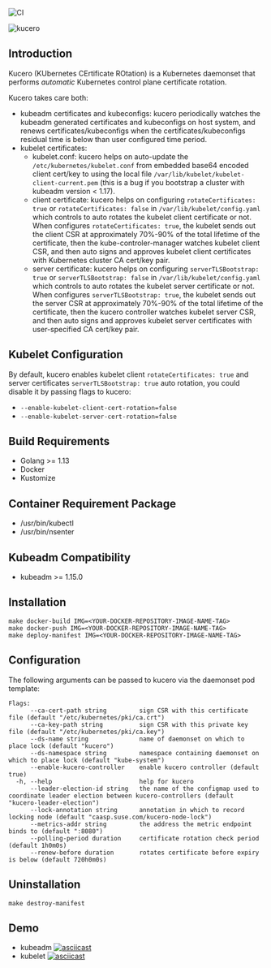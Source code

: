 ![CI](https://github.com/SUSE/kucero/workflows/CI/badge.svg)

![kucero](logo.png)

## Introduction

Kucero (KUbernetes CErtificate ROtation) is a Kubernetes daemonset that
performs _automatic_ Kubernetes control plane certificate rotation.

Kucero takes care both:
- kubeadm certificates and kubeconfigs: kucero periodically watches the kubeadm generated certificates and kubeconfigs on host system, and renews certificates/kubeconfigs when the certificates/kubeconfigs residual time is below than user configured time period.
- kubelet certificates:
  - kubelet.conf: kucero helps on auto-update the `/etc/kubernetes/kubelet.conf` from embedded base64 encoded client cert/key to using the local file `/var/lib/kubelet/kubelet-client-current.pem` (this is a bug if you bootstrap a cluster with kubeadm version < 1.17).
  - client certificate: kucero helps on configuring `rotateCertificates: true` or `rotateCertificates: false` in `/var/lib/kubelet/config.yaml` which controls to auto rotates the kubelet client certificate or not. When configures `rotateCertificates: true`, the kubelet sends out the client CSR at approximately 70%-90% of the total lifetime of the certificate, then the kube-controler-manager watches kubelet client CSR, and then auto signs and approves kubelet client certificates with Kubernetes cluster CA cert/key pair.
  - server certificate: kucero helps on configuring `serverTLSBootstrap: true` or `serverTLSBootstrap: false` in `/var/lib/kubelet/config.yaml` which controls to auto rotates the kubelet server certificate or not. When configures `serverTLSBootstrap: true`, the kubelet sends out the server CSR at approximately 70%-90% of the total lifetime of the certificate, then the kucero controller watches kubelet server CSR, and then auto signs and approves kubelet server certificates with user-specified CA cert/key pair.

## Kubelet Configuration

By default, kucero enables kubelet client `rotateCertificates: true` and server certificates `serverTLSBootstrap: true` auto rotation, you could disable it by passing flags to kucero:
- `--enable-kubelet-client-cert-rotation=false`
- `--enable-kubelet-server-cert-rotation=false`

## Build Requirements

- Golang >= 1.13
- Docker
- Kustomize

## Container Requirement Package

- /usr/bin/kubectl
- /usr/bin/nsenter

## Kubeadm Compatibility

- kubeadm >= 1.15.0

## Installation

```
make docker-build IMG=<YOUR-DOCKER-REPOSITORY-IMAGE-NAME-TAG>
make docker-push IMG=<YOUR-DOCKER-REPOSITORY-IMAGE-NAME-TAG>
make deploy-manifest IMG=<YOUR-DOCKER-REPOSITORY-IMAGE-NAME-TAG>
```

## Configuration

The following arguments can be passed to kucero via the daemonset pod template:

```
Flags:
      --ca-cert-path string         sign CSR with this certificate file (default "/etc/kubernetes/pki/ca.crt")
      --ca-key-path string          sign CSR with this private key file (default "/etc/kubernetes/pki/ca.key")
      --ds-name string              name of daemonset on which to place lock (default "kucero")
      --ds-namespace string         namespace containing daemonset on which to place lock (default "kube-system")
      --enable-kucero-controller    enable kucero controller (default true)
  -h, --help                        help for kucero
      --leader-election-id string   the name of the configmap used to coordinate leader election between kucero-controllers (default "kucero-leader-election")
      --lock-annotation string      annotation in which to record locking node (default "caasp.suse.com/kucero-node-lock")
      --metrics-addr string         the address the metric endpoint binds to (default ":8080")
      --polling-period duration     certificate rotation check period (default 1h0m0s)
      --renew-before duration       rotates certificate before expiry is below (default 720h0m0s)
```

## Uninstallation

```
make destroy-manifest
```

## Demo

- kubeadm
  [![asciicast](https://asciinema.org/a/340053.svg)](https://asciinema.org/a/340053)
- kubelet
  [![asciicast](https://asciinema.org/a/340054.svg)](https://asciinema.org/a/340054)
